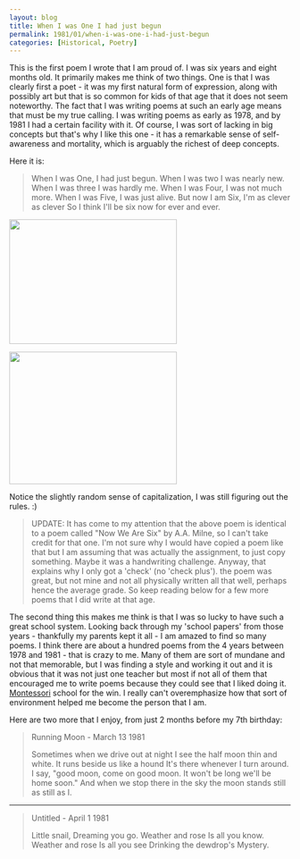 ```yaml
---
layout: blog
title: When I was One I had just begun
permalink: 1981/01/when-i-was-one-i-had-just-begun
categories: [Historical, Poetry]
---
```


This is the first poem I wrote that I am proud of. I was six years and eight months old. It primarily makes me think of two things. One is that I was clearly first a poet - it was my first natural form of expression, along with possibly art but that is so common for kids of that age that it does not seem noteworthy. The fact that I was writing poems at such an early age means that must be my true calling. I was writing poems as early as 1978, and by 1981 I had a certain facility with it. Of course, I was sort of lacking in big concepts but that's why I like this one - it has a remarkable sense of self-awareness and mortality, which is arguably the richest of deep concepts.

Here it is:

<blockquote>When I was One,
I had just begun.
When I was two
I was nearly new.
When I was three
I was hardly me.
When I was Four,
I was not much more.
When I was Five,
I was just alive.
But now I am Six,
I'm as clever as clever
So I think I'll be six
now for ever and ever.</blockquote>
<a href="http://blog.kristeraxel.com/wp-content/uploads/2011/04/when-i-was-1-p1.jpg"><img src="http://blog.kristeraxel.com/wp-content/uploads/2011/04/when-i-was-1-p1-300x223.jpg" alt="" title="when-i-was-1-p1" width="300" height="223" class="aligncenter size-medium wp-image-1018" /></a>

<a href="http://blog.kristeraxel.com/wp-content/uploads/2011/04/when-i-was-1-p2.jpg"><img src="http://blog.kristeraxel.com/wp-content/uploads/2011/04/when-i-was-1-p2-300x237.jpg" alt="" title="when-i-was-1-p2" width="300" height="237" class="aligncenter size-medium wp-image-1019" /></a>

Notice the slightly random sense of capitalization, I was still figuring out the rules. :)



<blockquote>UPDATE: It has come to my attention that the above poem is identical to a poem called "Now We Are Six" by A.A. Milne, so I can't take credit for that one. I'm not sure why I would have copied a poem like that but I am assuming that was actually the assignment, to just copy something. Maybe it was a handwriting challenge. Anyway, that explains why I only got a 'check' (no 'check plus'). the poem was great, but not mine and not all physically written all that well, perhaps hence the average grade. So keep reading below for a few more poems that I did write at that age.
</blockquote>



The second thing this makes me think is that I was so lucky to have such a great school system. Looking back through my 'school papers' from those years - thankfully my parents kept it all - I am amazed to find so many poems. I think there are about a hundred poems from the 4 years between 1978 and 1981 - that is crazy to me. Many of them are sort of mundane and not that memorable, but I was finding a style and working it out and it is obvious that it was not just one teacher but most if not all of them that encouraged me to write poems because they could see that I liked doing it. <a href="http://en.wikipedia.org/wiki/Montessori_method">Montessori</a> school for the win. I really can't overemphasize how that sort of environment helped me become the person that I am.

Here are two more that I enjoy, from just 2 months before my 7th birthday:

<blockquote>Running Moon - March 13 1981

Sometimes when we drive out at night
I see the half moon thin and white.
It runs beside us like a hound
It's there whenever I turn around.
I say, "good moon, come on
good moon. It won't be long
we'll be home soon." And when
we stop there in the sky
the moon stands still
as still as I.
</blockquote>

<hr>

<blockquote>Untitled - April 1 1981

Little snail,
Dreaming you go.
Weather and rose
Is all you know.
Weather and rose
Is all you see
Drinking the dewdrop's
Mystery.
</blockquote>

